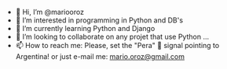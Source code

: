 - 👋 Hi, I’m @mariooroz
- 👀 I’m interested in programming in Python and DB's
- 🌱 I’m currently learning Python and Django
- 💞️ I’m looking to collaborate on any projet that use Python ...
- 📫 How to reach me: Please, set the "Pera" 🍐 signal pointing to Argentina! or just e-mail me: mario.oroz@gmail.com

<!---
mariooroz/mariooroz is a ✨ special ✨ repository because its `README.md` (this file) appears on your GitHub profile.
You can click the Preview link to take a look at your changes.
--->
